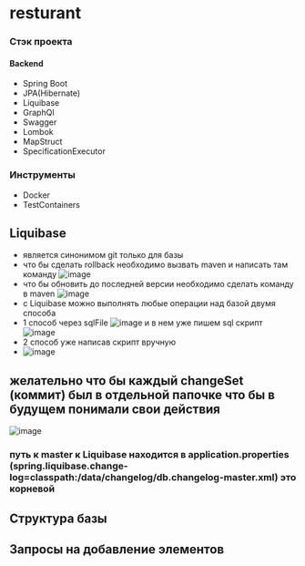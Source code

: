 # resturant
### Стэк проекта
#### Backend
- Spring Boot
- JPA(Hibernate)
- Liquibase
- GraphQl
- Swagger
- Lombok
- MapStruct
- SpecificationExecutor
### Инструменты
- Docker
- TestContainers
## Liquibase
- является синонимом git только для базы
- что бы сделать rollback необходимо вызвать maven и написать там команду 
 ![image](https://user-images.githubusercontent.com/37213273/128229824-87d96032-4721-4102-afcc-d14c466e669e.png)
- что бы обновить до последней версии необходимо сделать команду в maven 
![image](https://user-images.githubusercontent.com/37213273/128229942-70298302-786f-498b-b5e0-9d57bc7cf59f.png)
- с Liquibase можно выполнять любые операции над базой двумя способа 
- 1 способ через sqlFile 
![image](https://user-images.githubusercontent.com/37213273/128230206-47da5acf-77e2-47de-86c3-9c7a4c92f347.png)
и в нем уже пишем sql скрипт 
![image](https://user-images.githubusercontent.com/37213273/128230300-3bfea017-e1c3-4fcc-8da9-00e8d71f2691.png)
- 2 способ уже написав скрипт вручную
- ![image](https://user-images.githubusercontent.com/37213273/128230365-9a00f127-5fdf-4b37-830b-e71ae237443d.png)
## желательно что бы каждый  changeSet (коммит) был в отдельной папочке что бы в будущем понимали свои действия
![image](https://user-images.githubusercontent.com/37213273/128230500-cd174f24-db3e-4a48-876d-7670c963d52c.png)
### путь к master к Liquibase  находится в application.properties (spring.liquibase.change-log=classpath:/data/changelog/db.changelog-master.xml) это корневой


## Структура базы 


## Запросы на добавление элементов


